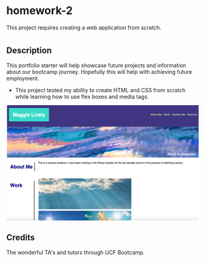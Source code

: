 # homework-2
This project requires creating a web application from scratch.
# <Homework Two Portfolio Starter>

## Description

This portfolio starter will help showcase future projects and information about our bootcamp journey. Hopefully this will help with achieving future employment.

- This project tested my ability to create HTML and CSS from scratch while learning how to use flex boxes and media tags.



![alt text](./Screen%20Shot%202022-09-27%20at%206.00.30%20PM.png)

## Credits

The wonderful TA's and tutors through UCF Bootcamp.

